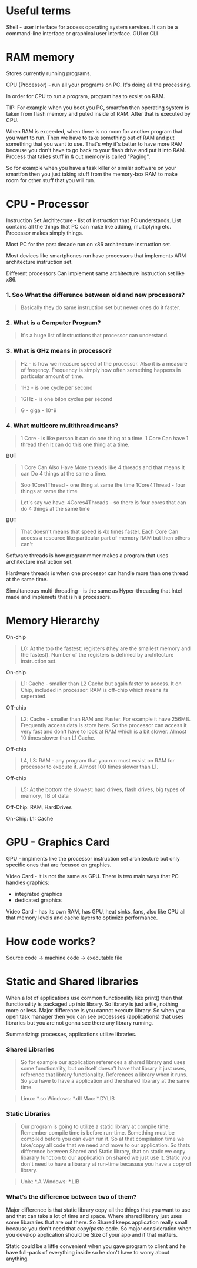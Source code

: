 # Useful terms

Shell - user interface for access operating system services. It can be a command-line interface or graphical user interface. GUI or CLI

# RAM memory

Stores currently running programs. 

CPU (Processor) - run all your programs on PC. It's doing all the processing.

In order for CPU to run a program, program has to exsist on RAM.

TIP: For example when you boot you PC, smartfon then operating system is taken from flash memory and puted inside of RAM. After that is 
executed by CPU.

When RAM is exceeded, when there is no room for another program that you want to run. Then we have to take something out of RAM
and put something that you want to use. That's why it's better to have more RAM because you don't have to go back to your flash drive and 
put it into RAM. Process that takes stuff in & out memory is called "Paging". 

So for example when you have a task killer or similar software on your smartfon then you just taking stuff from the 
memory-box RAM to make room for other stuff that you will run.

# CPU - Processor 

Instruction Set Architecture - list of instruction that PC understands. List contains all the things that PC can make like adding, 
multiplying etc. Processor makes simply things.

Most PC for the past decade run on x86 architecture instruction set.

Most devices like smartphones run have processors that implements ARM architecture instruction set. 

Different processors Can implement same architecture instruction set like x86. 

<h3> 1. Soo What the difference between old and new processors? </h3>

> Basically they do same instruction set but newer ones do it faster. 

<h3> 2. What is a Computer Program? </h3>

> It's a huge list of instructions that processor can understand.

<h3> 3. What is GHz means in processor? </h3>

> Hz - is how we measure speed of the processor. Also it is a measure of freqency. Frequency is simply how often something happens in 
particular amount of time.

> 1Hz - is one cycle per second

> 1GHz - is one bilon cycles per second 

> G - giga - 10^9

<h3> 4. What multicore multithread means? </h3>

> 1 Core - is like person It can do one thing at a time. 1 Core Can have 1 thread then It can do this one thing at a time.

BUT 

> 1 Core Can Also Have More threads like 4 threads and that means It can Do 4 things at the same a time. 

> Soo
1Core1Thread - one thing at same the time
1Core4Thread - four things at same the time

> Let's say we have:
4Cores4Threads - so there is four cores that can do 4 things at the same time

BUT 
> That doesn't means that speed is 4x times faster.
Each Core Can access a resource like particular part of memory RAM but then others can't

Software threads is how programmmer makes a program that uses architecture instruction set.

Hardware threads is when one processor can handle more than one thread at the same time. 

Simultaneous multi-threading - is the same as Hyper-threading that Intel made and implemets that is his processors. 

# Memory Hierarchy

On-chip
> L0: At the top the fastest: registers (they are the smallest memory and the fastest). Number of the registers is definied by architecture instruction set. 

On-chip
> L1: Cache - smaller than L2 Cache but again faster to access. It on Chip, included in processor. RAM is off-chip which means its
seperated.

Off-chip
> L2: Cache - smaller than RAM and Faster. For example it have 256MB. Frequently access data is store here. So the processor can 
access it very fast and don't have to look at RAM which is a bit slower. Almost 10 times slower than L1 Cache. 

Off-chip
> L4, L3: RAM - any program that you run must exsist on RAM for processor to execute it. Almost 100 times slower than L1. 

Off-chip
> L5: At the bottom the slowest: hard drives, flash drives, big types of memory, TB of data

Off-Chip: 
RAM, HardDrives

On-Chip:
L1: Cache

# GPU - Graphics Card

GPU - implments like the processor instruction set architecture but only specific ones that are focused on graphics. 

Video Card - it is not the same as GPU. There is two main ways that PC handles graphics: 
- integrated graphics
- dedicated graphics

Video Card - has its own RAM, has GPU, heat sinks, fans, also like CPU all that memory levels and cache layers to optimize performance.

# How code works? 
Source code -> machine code -> executable file

# Static and Shared libraries

When a lot of applications use common functionality like print() 
then that functionality is packaged up into library. So library is just 
a file, nothing more or less. Major difference is you cannot execute library. 
So when you open task manager then you can see processses (applications) that uses libraries but you are not gonna see there
any library running. 

Summarizing: processes, applications utilize libraries. 

<h3> Shared Libraries </h3> 

> So for example our application references a shared library and uses some functionality, but on itself 
doesn't have that library it just uses, reference that library functionality. References a library when it runs.
So you have to have a application and the shared libarary at the same time.

> Linux: *.so
> Windows: *.dll
> Mac: *.DYLIB

<h3> Static Libraries </h3>

> Our program is going to utilize a static library at compile time. Remember compile time is before run-time. Something must be compiled 
before you can even run it. So at that compilation time we take/copy all code that we need and move to our application. So thats
difference between Shared and Static library, that on static we copy libarary function to our application on shared we just use it. 
Static you don't need to have a libarary at run-time becasuse you have a copy of library.

> Unix: *.A
> Windows: *.LIB

<h3> What's the difference between two of them? </h3> 
Major difference is that static library copy all the things that you want to use and that can take a lot of time and space. 
Where shared library just uses some libararies that are out there. So Shared keeps application really small because you don't need
that copy/paste code. So major consideration when you develop application should be Size of your app and if that matters.

Static could be a little convenient when you gave program to client and he have full-pack of everything inside so he don't have
to worry about anything. 






